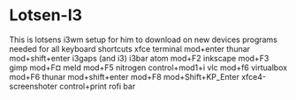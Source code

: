 # Lotsen-I3
This is lotsens i3wm setup for him to download on new devices
programs needed for all keyboard shortcuts
xfce terminal mod+enter
thunar mod+shift+enter
i3gaps (and i3)
i3bar
atom mod+F2
inkscape mod+F3
gimp mod+F¤
meld mod+F5
nitrogen control+mod1+i 
vlc mod+f6
virtualbox mod+F6
thunar mod+shift+enter mod+F8 mod+Shift+KP_Enter
xfce4-screenshoter control+print
rofi bar
